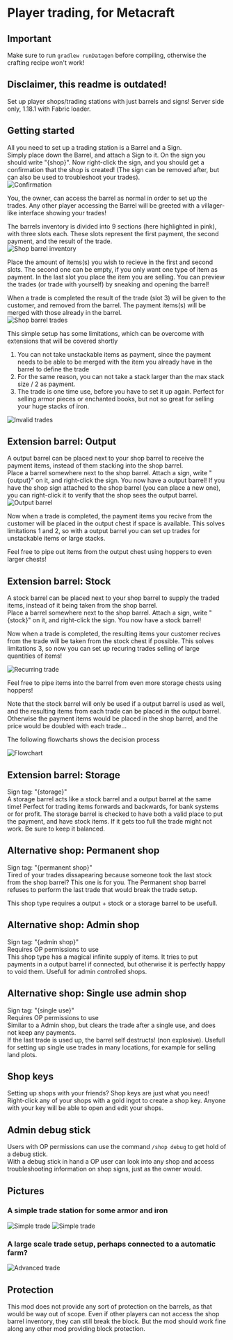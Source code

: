 # Player trading, for Metacraft

## Important
Make sure to run `gradlew runDatagen` before compiling, otherwise the crafting recipe won't work!

## Disclaimer, this readme is outdated!

Set up player shops/trading stations with just barrels and signs!
Server side only, 1.18.1 with Fabric loader.

## Getting started
All you need to set up a trading station is a Barrel and a Sign.  
Simply place down the Barrel, and attach a Sign to it. On the sign you should write "{shop}". Now right-click the sign, and you should get a confirmation that the shop is created! (The sign can be removed after, but can also be used to troubleshoot your trades).  
![Confirmation](github/pictures/shop_create.png)

You, the owner, can access the barrel as normal in order to set up the trades. Any other player accessing the Barrel will be greeted with a villager-like interface showing your trades!  

The barrels inventory is divided into 9 sections (here highlighted in pink), with three slots each. These slots represent the first payment, the second payment, and the result of the trade.  
![Shop barrel inventory](github/pictures/shop_inventory.png)

Place the amount of items(s) you wish to recieve in the first and second slots. The second one can be empty, if you only want one type of item as payment. In the last slot you place the item you are selling. You can preview the trades (or trade with yourself) by sneaking and opening the barrel!

When a trade is completed the result of the trade (slot 3) will be given to the customer, and removed from the barrel. The payment items(s) will be merged with those already in the barrel.  
![Shop barrel trades](github/pictures/shop_trades.png)

This simple setup has some limitations, which can be overcome with extensions that will be covered shortly  
1. You can not take unstackable items as payment, since the payment needs to be able to be merged with the item you already have in the barrel to define the trade
2. For the same reason, you can not take a stack larger than the max stack size / 2 as payment.
3. The trade is one time use, before you have to set it up again. Perfect for selling armor pieces or enchanted books, but not so great for selling your huge stacks of iron.  

![Invalid trades](github/pictures/invalid_trades.png)


## Extension barrel: Output
A output barrel can be placed next to your shop barrel to receive the payment items, instead of them stacking into the shop barrel.  
Place a barrel somewhere next to the shop barrel. Attach a sign, write "{output}" on it, and right-click the sign. You now have a output barrel! If you have the shop sign attached to the shop barrel (you can place a new one), you can right-click it to verify that the shop sees the output barrel.  
![Output barrel](github/pictures/output_create.png)

Now when a trade is completed, the payment items you recive from the customer will be placed in the output chest if space is available. This solves limitations 1 and 2, so with a output barrel you can set up trades for unstackable items or large stacks.

Feel free to pipe out items from the output chest using hoppers to even larger chests!

## Extension barrel: Stock
A stock barrel can be placed next to your shop barrel to supply the traded items, instead of it being taken from the shop barrel.  
Place a barrel somewhere next to the shop barrel. Attach a sign, write "{stock}" on it, and right-click the sign. You now have a stock barrel!

Now when a trade is completed, the resulting items your customer recives from the trade will be taken from the stock chest if possible. This solves limitations 3, so now you can set up recuring trades selling of large quantities of items!

![Recurring trade](github/pictures/stock_trade.gif)

Feel free to pipe items into the barrel from even more storage chests using hoppers!

Note that the stock barrel will only be used if a output barrel is used as well, and the resulting items from each trade can be placed in the output barrel. Otherwise the payment items would be placed in the shop barrel, and the price would be doubled with each trade...

The following flowcharts shows the decision process

![Flowchart](github/pictures/flowchart.png)

## Extension barrel: Storage
Sign tag: "{storage}"  
A storage barrel acts like a stock barrel and a output barrel at the same time!
Perfect for trading items forwards and backwards, for bank systems or for profit.
The storage barrel is checked to have both a valid place to put the payment, and have stock items. If it gets too full the trade might not work. Be sure to keep it balanced.

## Alternative shop: Permanent shop
Sign tag: "{permanent shop}"  
Tired of your trades dissapearing because someone took the last stock from the shop barrel? This one is for you.
The Permanent shop barrel refuses to perform the last trade that would break the trade setup.

This shop type requires a output + stock or a storage barrel to be usefull.

## Alternative shop: Admin shop
Sign tag: "{admin shop}"  
Requires OP permissions to use  
This shop type has a magical infinite supply of items. It tries to put payments in a output barrel if connected, but otherwise it is perfectly happy to void them.
Usefull for admin controlled shops.

## Alternative shop: Single use admin shop
Sign tag: "{single use}"  
Requires OP permissions to use  
Similar to a Admin shop, but clears the trade after a single use, and does not keep any payments.   
If the last trade is used up, the barrel self destructs! (non explosive).
Usefull for setting up single use trades in many locations, for example for selling land plots.

## Shop keys
Setting up shops with your friends? Shop keys are just what you need!
Right-click any of your shops with a gold ingot to create a shop key. 
Anyone with your key will be able to open and edit your shops.

## Admin debug stick
Users with OP permissions can use the command `/shop debug` to get hold of a debug stick.  
With a debug stick in hand a OP user can look into any shop and access troubleshooting information on shop signs, just as the owner would.

## Pictures

### A simple trade station for some armor and iron  
![Simple trade](github/pictures/example_simple_barrel.png)
![Simple trade](github/pictures/example_simple.png)


### A large scale trade setup, perhaps connected to a automatic farm?  
![Advanced trade](github/pictures/example_advanced.png)


## Protection
This mod does not provide any sort of protection on the barrels, as that would be way out of scope. Even if other players can not access the shop barrel inventory, they can still break the block. 
But the mod should work fine along any other mod providing block protection.

